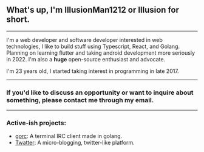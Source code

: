 ## What's up, I'm IllusionMan1212 or Illusion for short.
---
I'm a web developer and software developer interested in web technologies, I like to build stuff using Typescript, React, and Golang. Planning on learning flutter and taking android development more seriously in 2022.
I'm also a **huge** open-source enthusiast and advocate.

I'm 23 years old, I started taking interest in programming in late 2017.

---
### If you'd like to discuss an opportunity or want to inquire about something, please contact me through my email.
---
### Active-ish projects:
- [gorc](https://github.com/illusionman1212/gorc): A terminal IRC client made in golang.
- [Twatter](https://github.com/illusionman1212/twatter-react): A micro-blogging, twitter-like platform.
